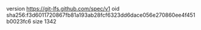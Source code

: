 version https://git-lfs.github.com/spec/v1
oid sha256:f3d6011720867fb81a193ab28fcf6323dd6dace056e270860ee4f451b0023fc6
size 1342
